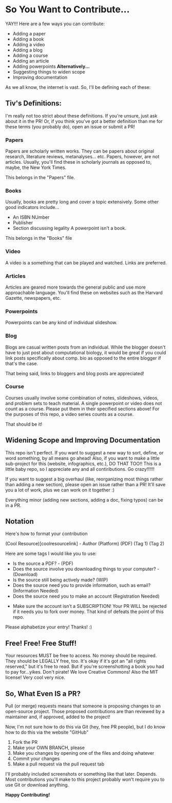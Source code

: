 # So You Want to Contribute...

YAY!!! Here are a few ways you can contribute:
- Adding a paper
- Adding a book
- Adding a video
- Adding a blog
- Adding a course
- Adding an article
- Adding powerpoints 
**Alternatively...**
- Suggesting things to widen scope
- Improving documentation
  
As we all know, the internet is vast. So, I'll be defining each of these:

## Tiv's Definitions:
I'm really not too strict about these definitions. If you're unsure, just ask about it in the PR!
Or, if you think you've got a better definition than me for these terms (you probably do), open an issue or submit a PR! 

### Papers

Papers are scholarly written works. They can be papers about original research, literature reviews, metanalyses... etc. Papers, however, are not articles.
Usually, you'll find these in scholarly journals as opposed to, maybe, the New York Times.

This belongs in the "Papers" file. 

### Books
Usually, books are pretty long and cover a topic extensively. Some other good indicators include...
- An ISBN NUmber
- Publisher
- Section discussing legality
A powerpoint isn't a book.

This belongs in the "Books" file 

### Video
A video is a something that can be played and watched. Links are preferred.

### Articles
Articles are geared more towards the general public and use more approachable language. You'll find these on websites such as the Harvard Gazette, newspapers, etc.

### Powerpoints
Powerpoints can be any kind of individual slideshow.

### Blog
Blogs are casual written posts from an individual. While the blogger doesn't have to just post about computational biology, it would be great if you could link posts specifically about comp. bio as opposed to the entire blogger if that's the case.

That being said, links to bloggers and blog posts are appreciated! 

### Course 
Courses usually involve some combination of notes, slideshows, videos, and problem sets to teach material. A single powerpoint or video does not count as a course. Please put them in their specified sections above! For the purposes of this repo, a video series counts as a course.

That should be it!

## Widening Scope and Improving Documentation

This repo isn't perfect. If you want to suggest a new way to sort, define, or word something, by all means go ahead!
Also, if you want to make a little sub-project for this (website, infographics, etc.), DO THAT TOO!! This is a little baby repo, so I appreciate any and all contiributions. Go crazy!!!!!!

If you want to suggest a big overhaul (like, reorganizing most things rather than adding a new section), please open an issue rather than a PR! It'll save you a lot of work, 
plus we can work on it together :)

Everything minor (adding new sections, adding a doc, fixing typos) can be in a PR.

## Notation
Here's how to format your contribution

(Cool Resource)[coolresourcelink] - Author (Platform) (PDF) (Tag 1) (Tag 2)

Here are some tags I would like you to use:

- Is the source a PDF? - (PDF)
- Does the source involve you downloading things to your computer? - (Download)
- Is the source still being actively made? (WIP)
- Does the source need you to provide information, such as email? (Information Needed)
- Does the source need you to make an account (Registration Needed)
* Make sure the account isn't a SUBSCRIPTION! Your PR WILL be rejected if it needs you to fork over money. That kind of defeats the point of this repo.

Please alphabetize your entry! Thanks! :)

## Free! Free! Free Stuff!

Your resources MUST be free to access. No money should be required. 
They should be LEGALLY free, too. It's okay if it's got an "all rights reserved," but it's free to read. But if you're screenshotting a book you had to pay for...yikes.
Don't pirate! We love Creative Commons! Also the MIT license! Very cool very nice.

## So, What Even IS a PR?

Pull (or merge) requests means that someone is proposing changes to an open-source project. Those proposed contributions are than reviewed by a maintainer and, if approved, added to the project! 

Now, I'm not sure how to do this via Git (hey, free PR people), but I do know how to do this via the website "GitHub"

1) Fork the PR
2) Make your OWN BRANCH, please
3) Make you changes by opening one of the files and doing whatever
4) Commit your changes
5) Make a pull request via the pull request tab

I'll probably included screenshots or something like that later. Depends. Most contributions you'll make to this project probably won't require you to use Git or download anything.

**Happy Contributing!**





